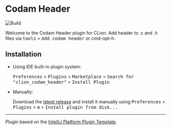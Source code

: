 # Codam Header

![Build](https://github.com/skrtks/clion_codam_header/workflows/Build/badge.svg)    

<!-- Plugin description -->
Welcome to the Codam Header plugin for CLion. Add header to .c and .h files via <kbd>tools</kbd> > <kbd>Add codam header</kbd> or cmd-opt-h.
<!-- Plugin description end -->

## Installation

- Using IDE built-in plugin system:
  
  <kbd>Preferences</kbd> > <kbd>Plugins</kbd> > <kbd>Marketplace</kbd> > <kbd>Search for "clion_codam_header"</kbd> >
  <kbd>Install Plugin</kbd>
  
- Manually:

  Download the [latest release](https://github.com/skrtks/clion_codam_header/releases/latest) and install it manually using
  <kbd>Preferences</kbd> > <kbd>Plugins</kbd> > <kbd>⚙️</kbd> > <kbd>Install plugin from disk...</kbd>


---
Plugin based on the [IntelliJ Platform Plugin Template][template].

[template]: https://github.com/JetBrains/intellij-platform-plugin-template
